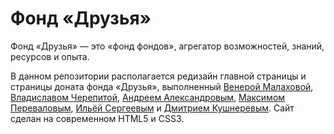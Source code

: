 # Фонд «Друзья»
Фонд «Друзья» — это «фонд фондов», агрегатор возможностей, знаний, ресурсов и опыта.

В данном репозитории располагается редизайн главной страницы и страницы доната фонда «Друзья», выполненный [Венерой Малаховой][venera], [Владиславом Черепитой][vlad], [Андреем Александровым][andrei], [Максимом Переваловым][maksim], [Ильёй Сергеевым][ilya] и [Дмитрием Кушнеревым][dmitry]. Сайт сделан на современном HTML5 и CSS3.

[venera]: https://github.com/Venera781
[vlad]: https://github.com/chvllad
[andrei]: https://github.com/AtetsCoda
[maksim]: https://github.com/LRU-ROSE
[ilya]: https://github.com/S3XY-code
[dmitry]: https://github.com/w0lrid